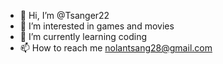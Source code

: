 - 👋 Hi, I’m @Tsanger22
- 👀 I’m interested in games and movies
- 🌱 I’m currently learning coding
- 📫 How to reach me nolantsang28@gmail.com

<!---
Tsanger22/Tsanger22 is a ✨ special ✨ repository because its `README.md` (this file) appears on your GitHub profile.
You can click the Preview link to take a look at your changes.
--->
